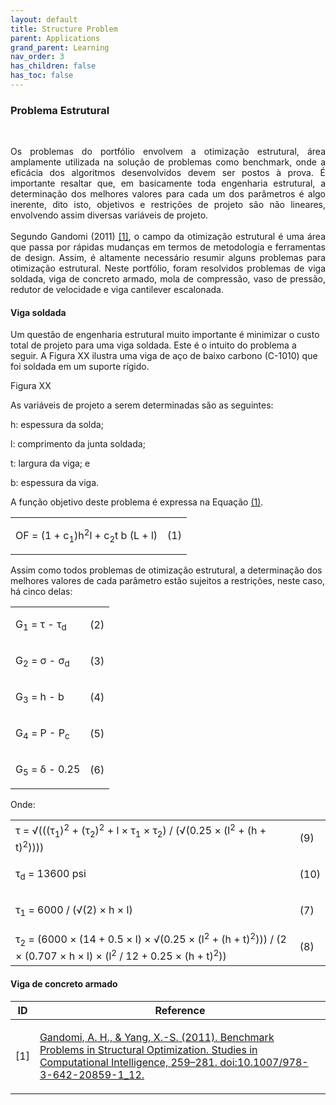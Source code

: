 ```yaml
---
layout: default
title: Structure Problem
parent: Applications
grand_parent: Learning
nav_order: 3
has_children: false
has_toc: false
---
```


<!--Don't delete ths script-->
<script src = "https://polyfill.io/v3/polyfill.min.js?features=es6"></script>
<script id = "MathJax-script" async src="https://cdn.jsdelivr.net/npm/mathjax@3/es5/tex-mml-chtml.js"></script>
<!--Don't delete ths script-->


<h3>Problema Estrutural</h3>

<br>

<p align = "justify">
Os problemas do portfólio envolvem a otimização estrutural, área amplamente utilizada na solução de problemas como benchmark, onde a eficácia dos algoritmos desenvolvidos devem ser postos à prova. É importante resaltar que, em basicamente toda engenharia estrutural, a determinação dos melhores valores para cada um dos parâmetros é algo inerente, dito isto, objetivos e restrições de projeto são não lineares, envolvendo assim diversas variáveis de projeto</a>.
<br><br>
Segundo Gandomi (2011) <a href="#ref1">[1]</a>, o campo da otimização estrutural é uma área que passa por rápidas mudanças em termos de metodologia e ferramentas de design. Assim, é altamente necessário resumir alguns problemas para otimização estrutural. Neste portfólio, foram resolvidos problemas de viga soldada, viga de concreto armado, mola de compressão, vaso de pressão, redutor de velocidade e viga cantilever escalonada.

<h4>Viga soldada</h4>

Um questão de engenharia estrutural muito importante é minimizar o custo total de projeto para uma viga soldada. Este é o intuito do problema a seguir. A Figura XX ilustra uma viga de aço de baixo carbono (C-1010) que foi soldada em um suporte rígido.

Figura XX

As variáveis de projeto a serem determinadas são as seguintes:

h: espessura da solda; </p> 
l: comprimento da junta soldada; </p> 
t: largura da viga; e </p> 
b: espessura da viga.

A função objetivo deste problema é expressa na Equação <a href="#eq1">(1)</a>.

<table border = "0" style = "width:100%">
    <tr>
        <td class="equation">OF = (1 + c<sub>1</sub>)h<sup>2</sup>l + c<sub>2</sub>t b (L + l)</td>
        <td class="number"><p id="eq1">(1)</p></td>
    </tr>
</table>

Assim como todos problemas de otimização estrutural, a determinação dos melhores valores de cada parâmetro estão sujeitos a restrições, neste caso, há cinco delas:

<table border = "0" style = "width:100%">
   <tr>
        <td class="equation">G<sub>1</sub> = &tau; - &tau;<sub>d</sub></td>
        <td class="number"><p id="eq2">(2)</p></td>
    </tr>
    <tr>
        <td class="equation">G<sub>2</sub> = &sigma; - &sigma;<sub>d</sub></td>
        <td class="number"><p id="eq3">(3)</p></td>
    </tr>
    <tr>
        <td class="equation">G<sub>3</sub> = h - b</td>
        <td class="number"><p id="eq4">(4)</p></td>
    </tr>
    <tr>
        <td class="equation">G<sub>4</sub> = P - P<sub>c</sub></td>
        <td class="number"><p id="eq5">(5)</p></td>
    </tr>
    <tr>
        <td class="equation">G<sub>5</sub> = &delta; - 0.25</td>
        <td class="number"><p id="eq6">(6)</p></td>
    </tr>
</table>
<p align = "justify">
   Onde:
<table border="0">
    <tr>
        <td class="equation">
            τ = √(((τ<sub>1</sub>)<sup>2</sup> + (τ<sub>2</sub>)<sup>2</sup> + l &times; τ<sub>1</sub> &times; τ<sub>2</sub>) /
            (√(0.25 &times; (l<sup>2</sup> + (h + t)<sup>2</sup>))))
        </td>
        <td class="number"><p id="eq9">(9)</p></td>
    </tr>
    <tr>
        <td class="equation">
            τ<sub>d</sub> = 13600 psi
        </td>
        <td class="number"><p id="eq10">(10)</p></td>
    </tr>
    <tr>
        <td class="equation">
            τ<sub>1</sub> = 6000 / (√(2) &times; h &times; l)
        </td>
        <td class="number"><p id="eq7">(7)</p></td>
    </tr>
    <tr>
        <td class="equation">
            τ<sub>2</sub> = (6000 &times; (14 + 0.5 &times; l) &times; √(0.25 &times; (l<sup>2</sup> + (h + t)<sup>2</sup>))) /
            (2 &times; (0.707 &times; h &times; l) &times; (l<sup>2</sup> / 12 + 0.25 &times; (h + t)<sup>2</sup>))
        </td>
        <td class="number"><p id="eq8">(8)</p></td>
    </tr>
</table>

<h4>Viga de concreto armado</h4>







<table>
    <thead>
        <tr>
            <th>ID</th>
            <th>Reference</th>
        </tr>
    </thead>
    <tbody>
        <tr>
            <td><p align = "center" id = "ref1">[1]</p></td>
            <td><p align = "left"><a href= "https://link.springer.com/chapter/10.1007/978-3-642-20859-1_12" target="_blank" rel="noopener noreferrer">Gandomi, A. H., & Yang, X.-S. (2011). Benchmark Problems in Structural Optimization. Studies in Computational Intelligence, 259–281. doi:10.1007/978-3-642-20859-1_12.</a></p></td>
        </tr>
